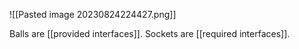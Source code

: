 ![[Pasted image 20230824224427.png]]

Balls are [[provided interfaces]].
Sockets are [[required interfaces]].